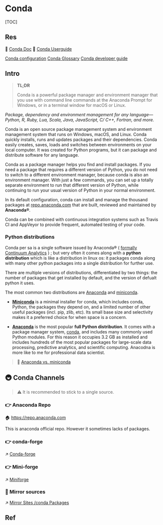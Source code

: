 # Conda

[TOC]



## Res
📂 [Conda Doc](https://docs.conda.io/en/latest/)
📂 [Conda Userguide](https://conda.io/projects/conda/en/latest/user-guide/getting-started.html)

[Conda configuration](https://conda.io/projects/conda/en/latest/configuration.html#)
[Conda Glossary](https://conda.io/projects/conda/en/latest/glossary.html)
[Conda developer guide](https://conda.io/projects/conda/en/latest/dev-guide/index.html)



## Intro
>  **TL;DR** 
>
> Conda is a powerful package manager and environment manager that you use with command line commands at the Anaconda Prompt for Windows, or in a terminal window for macOS or Linux.

*Package, dependency and environment management for any language—Python, R, Ruby, Lua, Scala, Java, JavaScript, C/ C++, Fortran, and more.*

Conda is an open source package management system and environment management system that runs on Windows, macOS, and Linux. Conda quickly installs, runs and updates packages and their dependencies. Conda easily creates, saves, loads and switches between environments on your local computer. It was created for Python programs, but it can package and distribute software for any language.

Conda as a package manager helps you find and install packages. If you need a package that requires a different version of Python, you do not need to switch to a different environment manager, because conda is also an environment manager. With just a few commands, you can set up a totally separate environment to run that different version of Python, while continuing to run your usual version of Python in your normal environment.

In its default configuration, conda can install and manage the thousand packages at [repo.anaconda.com](https://repo.anaconda.com/) that are built, reviewed and maintained by **Anaconda®**.

Conda can be combined with continuous integration systems such as Travis CI and AppVeyor to provide frequent, automated testing of your code.


### Python distributions
Conda per sa is a single software issued by Anaconda® ( [formally Continuum Analytics](https://www.anaconda.com/blog/continuum-analytics-officially-becomes-anaconda) ) ; but very often it comes along with a **python distribution** which is like a distribution in linux os: it packages conda along with many other python packages into a single distribution for further use. 

There are multiple versions of distributions, differentiated by two things: the number of packages that get installed by default, and the version of defualt python it uses.

The most common two distributions are [Anaconda](Python%20Distributions/Anaconda.md) and [miniconda](Python%20Distributions/miniconda.md).
- [**Miniconda**](https://conda.io/miniconda.html) is a minimal installer for conda, which includes conda, Python, the packages they depend on, and a limited number of other useful packages (incl. pip, zlib, etc).  Its small base size and selectivity makes it a preferred choice for when space is a concern.

- [**Anaconda**](https://www.anaconda.com/) is the most popular **full Python distribution**. It comes with a package manager system, [conda](https://conda.io/docs/), and includes many commonly used Python modules. For this reason it occupies 3.2 GB as installed and includes hundreds of the most popular packages for large-scale data processing, predictive analytics, and scientific computing. Anacodna is more like to me for professional data scientist.

> 🔗 [Anaconda vs. miniconda](https://stackoverflow.com/questions/45421163/anaconda-vs-miniconda) 



## 🚇 Conda Channels
> ⚠ It is recommended to stick to a single source. 

### 👉 Anaconda Repo
🏠 https://repo.anaconda.com

This is anaconda official repo. However it sometimes lacks of packages.


### 👉 conda-forge
↗ [Conda-forge](Conda%20Channels%20&%20Repos/Conda-forge.md)


### 👉 Mini-forge
↗ [Miniforge](Conda%20Channels%20&%20Repos/Miniforge.md)


### 🪩 Mirror sources

↗ [Mirror Sites /conda Packages](../../../../../../../🥷🏼%20Operating%20Systems%20&%20Kernels%20(Engineering%20Part)/🐚%20Shell%20&%20Terminals%20(Console)/📦%20CLI%20Package%20&%20Software%20Management/👮🏽%20Main%20Package%20Repo%20Mirror%20Sites%20in%20China.md#conda%20Packages)



## Ref

[conda 使用教程]: https://www.jianshu.com/p/576abf08dd76

[Anaconda Python]: https://csguide.cs.princeton.edu/conda
